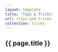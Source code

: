 ```yaml
---
layout: template
title: 'Tips & Tricks'
url: /tips-and-tricks
collection: tricks
---
```


## {{ page.title }}